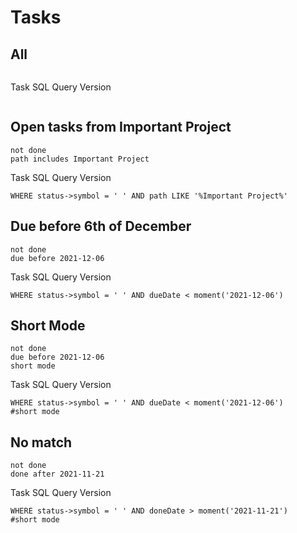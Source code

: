 # Tasks

## All

```tasks
```

Task SQL Query Version

```tasks-sql

```

## Open tasks from Important Project

```tasks
not done
path includes Important Project
```

Task SQL Query Version

```tasks-sql
WHERE status->symbol = ' ' AND path LIKE '%Important Project%'
```

## Due before 6th of December

```tasks
not done
due before 2021-12-06
```

Task SQL Query Version

```tasks-sql
WHERE status->symbol = ' ' AND dueDate < moment('2021-12-06')
```

## Short Mode

```tasks
not done
due before 2021-12-06
short mode
```

Task SQL Query Version

```tasks-sql
WHERE status->symbol = ' ' AND dueDate < moment('2021-12-06')
#short mode
```

## No match

```tasks
not done
done after 2021-11-21
```

Task SQL Query Version

```tasks-sql
WHERE status->symbol = ' ' AND doneDate > moment('2021-11-21')
#short mode
```
